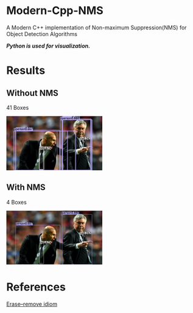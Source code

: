 # Modern-Cpp-NMS

A Modern C++ implementation of Non-maximum Suppression(NMS) for Object Detection Algorithms

***Python is used for visualization.***

# Results

## Without NMS

41 Boxes

<img src = "./img_with_boxes.jpg" width="50%" height="50%">

## With NMS

4 Boxes

<img src = "./img_with_boxes_nms.jpg" width="50%" height="50%">

# References

[Erase–remove idiom](https://en.wikipedia.org/wiki/Erase%E2%80%93remove_idiom)
